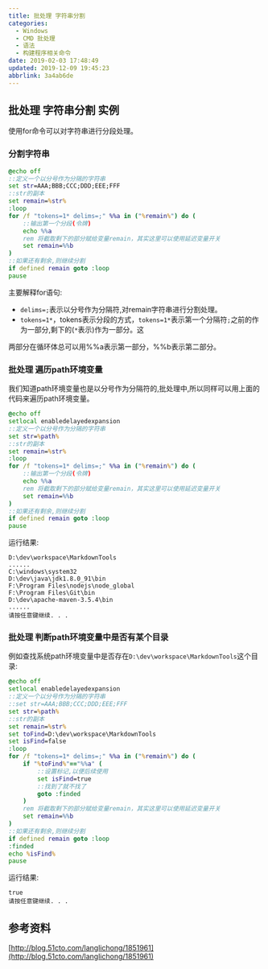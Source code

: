 ```yaml
---
title: 批处理 字符串分割
categories: 
  - Windows
  - CMD 批处理
  - 语法
  - 构建程序相关命令
date: 2019-02-03 17:48:49
updated: 2019-12-09 19:45:23
abbrlink: 3a4ab6de
---
```

## 批处理 字符串分割 实例 ##
使用for命令可以对字符串进行分段处理。
### 分割字符串 ###
```bat
@echo off
::定义一个以分号作为分隔的字符串
set str=AAA;BBB;CCC;DDD;EEE;FFF
::str的副本
set remain=%str%
:loop
for /f "tokens=1* delims=;" %%a in ("%remain%") do (
    ::输出第一个分段(令牌)
    echo %%a
    rem 将截取剩下的部分赋给变量remain，其实这里可以使用延迟变量开关
    set remain=%%b
)
::如果还有剩余,则继续分割
if defined remain goto :loop
pause
```
主要解释for语句:
- `delims=;`表示以分号作为分隔符,对remain字符串进行分割处理。
- `tokens=1*`，tokens表示分段的方式，`tokens=1*`表示第一个分隔符`;`之前的作为一部分,剩下的(`*`表示)作为一部分。这

两部分在循环体总可以用%%a表示第一部分，%%b表示第二部分。
### 批处理  遍历path环境变量 ###
我们知道path环境变量也是以分号作为分隔符的,批处理中,所以同样可以用上面的代码来遍历path环境变量。
```bat
@echo off
setlocal enabledelayedexpansion 
::定义一个以分号作为分隔的字符串
set str=%path%
::str的副本
set remain=%str%
:loop
for /f "tokens=1* delims=;" %%a in ("%remain%") do (
    ::输出第一个分段(令牌)
    echo %%a
    rem 将截取剩下的部分赋给变量remain，其实这里可以使用延迟变量开关
    set remain=%%b
)
::如果还有剩余,则继续分割
if defined remain goto :loop
pause
```
运行结果:
```
D:\dev\workspace\MarkdownTools
......
C:\windows\system32
D:\dev\java\jdk1.8.0_91\bin
F:\Program Files\nodejs\node_global
F:\Program Files\Git\bin
D:\dev\apache-maven-3.5.4\bin
......
请按任意键继续. . .
```
### 批处理 判断path环境变量中是否有某个目录 ###
例如查找系统path环境变量中是否存在`D:\dev\workspace\MarkdownTools`这个目录:
```bat
@echo off
setlocal enabledelayedexpansion 
::定义一个以分号作为分隔的字符串
::set str=AAA;BBB;CCC;DDD;EEE;FFF
set str=%path%
::str的副本
set remain=%str%
set toFind=D:\dev\workspace\MarkdownTools
set isFind=false
:loop
for /f "tokens=1* delims=;" %%a in ("%remain%") do (
    if "%toFind%"=="%%a" (
        ::设置标记,以便后续使用
        set isFind=true
        ::找到了就不找了
        goto :finded
    )
    rem 将截取剩下的部分赋给变量remain，其实这里可以使用延迟变量开关
    set remain=%%b
)
::如果还有剩余,则继续分割
if defined remain goto :loop
:finded
echo %isFind%
pause
```
运行结果:
```
true
请按任意键继续. . .
```

## 参考资料 ##
[http://blog.51cto.com/langlichong/1851961](http://blog.51cto.com/langlichong/1851961)
